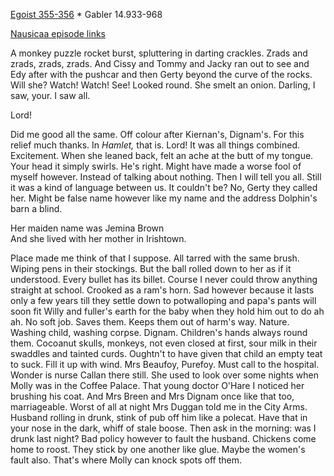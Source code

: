 [Egoist 355-356](https://archive.org/stream/ulysses00joyc_1?ref=ol#page/355/mode/1up) * Gabler 14.933-968

[Nausicaa episode links](https://github.com/upup1904/ulysses_splits/blob/master/nausicaa/episode_links_nausicaa.md)


A monkey puzzle rocket burst, spluttering in darting crackles. Zrads and
zrads, zrads, zrads. And Cissy and Tommy and Jacky ran out to see and
Edy after with the pushcar and then Gerty beyond the curve of the rocks.
Will she? Watch! Watch! See! Looked round. She smelt an onion. Darling,
I saw, your. I saw all.

Lord!

Did me good all the same. Off colour after Kiernan's, Dignam's. For this
relief much thanks. In *Hamlet,* that is. Lord! It was all things
combined. Excitement. When she leaned back, felt an ache at the butt of
my tongue. Your head it simply swirls. He's right. Might have made a
worse fool of myself however. Instead of talking about nothing. Then I
will tell you all. Still it was a kind of language between us. It
couldn't be? No, Gerty they called her. Might be false name however like
my name and the address Dolphin's barn a blind.

Her maiden name was Jemina Brown\
 And she lived with her mother in Irishtown.

Place made me think of that I suppose. All tarred with the same brush.
Wiping pens in their stockings. But the ball rolled down to her as if it
understood. Every bullet has its billet. Course I never could throw
anything straight at school. Crooked as a ram's horn. Sad however
because it lasts only a few years till they settle down to potwalloping
and papa's pants will soon fit Willy and fuller's earth for the baby
when they hold him out to do ah ah. No soft job. Saves them. Keeps them
out of harm's way. Nature. Washing child, washing corpse. Dignam.
Children's hands always round them. Cocoanut skulls, monkeys, not even
closed at first, sour milk in their swaddles and tainted curds. Oughtn't
to have given that child an empty teat to suck. Fill it up with wind.
Mrs Beaufoy, Purefoy. Must call to the hospital. Wonder is nurse Callan
there still. She used to look over some nights when Molly was in the
Coffee Palace. That young doctor O'Hare I noticed her brushing his coat.
And Mrs Breen and Mrs Dignam once like that too, marriageable. Worst of
all at night Mrs Duggan told me in the City Arms. Husband rolling in
drunk, stink of pub off him like a polecat. Have that in your nose in
the dark, whiff of stale boose. Then ask in the morning: was I drunk
last night? Bad policy however to fault the husband. Chickens come home
to roost. They stick by one another like glue. Maybe the women's fault
also. That's where Molly can knock spots off them.
